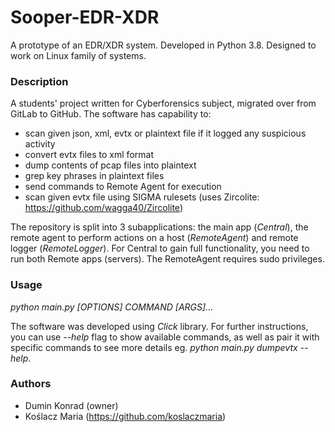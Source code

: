 # Sooper-EDR-XDR

A prototype of an EDR/XDR system. Developed in Python 3.8. Designed to work on Linux family of systems.

### Description

A students' project written for Cyberforensics subject, migrated over from GitLab to GitHub. The software has capability to:

- scan given json, xml, evtx or plaintext file if it logged any suspicious activity
- convert evtx files to xml format
- dump contents of pcap files into plaintext
- grep key phrases in plaintext files
- send commands to Remote Agent for execution
- scan given evtx file using SIGMA rulesets (uses Zircolite: https://github.com/wagga40/Zircolite)

The repository is split into 3 subapplications: the main app (*Central*), the remote agent to perform actions on a host (*RemoteAgent*) and remote logger (*RemoteLogger*). For Central to gain full functionality, you need to run both Remote apps (servers). The RemoteAgent requires sudo privileges.

### Usage

*python main.py [OPTIONS] COMMAND [ARGS]...*

The software was developed using *Click* library. For further instructions, you can use *--help* flag to show available commands, as well as pair it with specific commands to see more details eg. *python main.py dumpevtx --help*.

### Authors

- Dumin Konrad (owner)
- Koślacz Maria (https://github.com/koslaczmaria)

